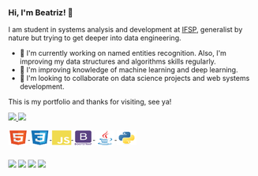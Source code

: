 
### Hi, I'm Beatriz! 👋
I am student in systems analysis and development at <a href="https://www.ifsp.edu.br/">IFSP</a>, generalist by nature but trying to get deeper into data engineering.
- 🔭 I'm currently working on named entities recognition. Also, I'm improving my data structures and algorithms skills regularly.
- 🌱 I'm improving knowledge of machine learning and deep learning.
- 🤝 I'm looking to collaborate on data science projects and web systems development.

This is my portfolio and thanks for visiting, see ya!



<div>
  <a href="https://github.com/bpaixao">
  <img height="170em" src="https://github-readme-stats.vercel.app/api?username=bpaixao&show_icons=true&theme=dark&include_all_commits=true&count_private=true"/>
  <img height="170em" src="https://github-readme-stats.vercel.app/api/top-langs/?username=bpaixao&layout=compact&langs_count=7&theme=dark"/>
    
</div>
<div style="display: inline_block"><br>
  <img align="center" alt="HTML" height="30" width="40" src="https://raw.githubusercontent.com/devicons/devicon/master/icons/html5/html5-original.svg">
  <img align="center" alt="CSS" height="30" width="40" src="https://raw.githubusercontent.com/devicons/devicon/master/icons/css3/css3-original.svg">
  <img align="center" alt="Js" height="30" width="40" src="https://raw.githubusercontent.com/devicons/devicon/master/icons/javascript/javascript-plain.svg">
  <img align="center" alt="bootstrp" height="30" width="40" src="https://raw.githubusercontent.com/devicons/devicon/9f4f5cdb393299a81125eb5127929ea7bfe42889/icons/bootstrap/bootstrap-plain-wordmark.svg">
  <img align="center" alt="Java" height="30" width="40" src="https://raw.githubusercontent.com/devicons/devicon/master/icons/java/java-original.svg">
  <img align="center" alt="Python" height="30" width="40" src="https://raw.githubusercontent.com/devicons/devicon/master/icons/python/python-original.svg">

  
</div>
  
  ##
 
<div> 
  <a href ="https://twitter.com/itsbpaixao" target="_blank"><img src="https://img.shields.io/badge/twitter-%231DA1F2.svg?&style=for-the-badge&logo=twitter&logoColor=white" /></a>
   <a href="https://discord.gg/" target="_blank"><img src="https://img.shields.io/badge/Discord-7289DA?style=for-the-badge&logo=discord&logoColor=white" target="_blank"></a> 
  <a href = "mailto:bpaixao@live.com"><img src="https://img.shields.io/badge/-OUTLOOK-%23333?style=for-the-badge&logo=gmail&logoColor=white" target="_blank"></a>
  <a href="https://www.linkedin.com/in/bpaixao" target="_blank"><img src="https://img.shields.io/badge/-LinkedIn-%230077B5?style=for-the-badge&logo=linkedin&logoColor=white" target="_blank"></a> 
   
</div>
